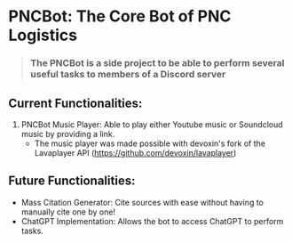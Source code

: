 # PNCBot: The Core Bot of PNC Logistics
> ### The PNCBot is a side project to be able to perform several useful tasks to members of a Discord server
## Current Functionalities:
1. PNCBot Music Player: Able to play either Youtube music or Soundcloud music by providing a link.
   - The music player was made possible with devoxin's fork of the Lavaplayer API (https://github.com/devoxin/lavaplayer)
## Future Functionalities:
- Mass Citation Generator: Cite sources with ease without having to manually cite one by one!
- ChatGPT Implementation: Allows the bot to access ChatGPT to perform tasks.

